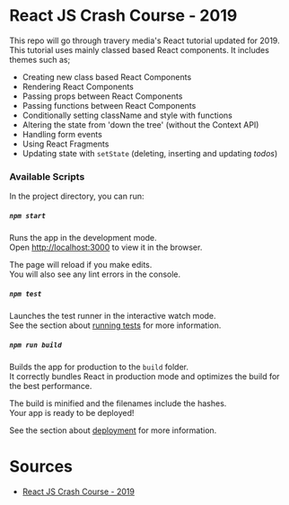 # React JS Crash Course - 2019
This repo will go through travery media's React tutorial updated for 2019. This tutorial uses mainly classed based React components. It includes themes such as;
- Creating new class based React Components
- Rendering React Components
- Passing props between React Components
- Passing functions between React Components
- Conditionally setting className and style with functions
- Altering the state from 'down the tree' (without the Context API)
- Handling form events 
- Using React Fragments
- Updating state with `setState` (deleting, inserting and updating *todos*)
### Available Scripts

In the project directory, you can run:

##### `npm start`

Runs the app in the development mode.<br>
Open [http://localhost:3000](http://localhost:3000) to view it in the browser.

The page will reload if you make edits.<br>
You will also see any lint errors in the console.

##### `npm test`

Launches the test runner in the interactive watch mode.<br>
See the section about [running tests](https://facebook.github.io/create-react-app/docs/running-tests) for more information.

##### `npm run build`

Builds the app for production to the `build` folder.<br>
It correctly bundles React in production mode and optimizes the build for the best performance.

The build is minified and the filenames include the hashes.<br>
Your app is ready to be deployed!

See the section about [deployment](https://facebook.github.io/create-react-app/docs/deployment) for more information.

# Sources
- [React JS Crash Course - 2019](https://www.youtube.com/watch?v=sBws8MSXN7A)